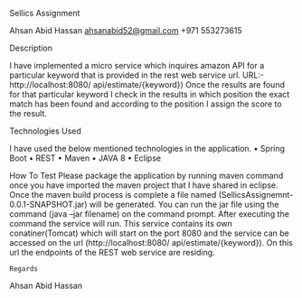 
 Sellics Assignment



Ahsan Abid Hassan
ahsanabid52@gmail.com
+971 553273615


Description 

I have implemented a micro service which inquires amazon API for a particular keyword that is provided in the rest web service url.
URL:-  http://localhost:8080/ api/estimate/{keyword})
Once the results are found for that particular keyword I check in the results in which position the exact match has been found and according to the position I assign the score to the result. 

Technologies Used

I have used the below mentioned technologies in the application.
•	Spring Boot
•	REST
•	Maven
•	JAVA 8
•	Eclipse

How To Test
Please package the application by running maven command once you have imported the maven project that I have shared in eclipse. Once the maven build process is complete a file named (SellicsAssignemnt-0.0.1-SNAPSHOT.jar) will be generated. You can run the jar file using the command (java –jar filename) on the command prompt. After executing the command the service will run.
This service contains its own conatiner(Tomcat) which will start on the port 8080 and the service can be accessed on the url (http://localhost:8080/ api/estimate/{keyword}). On this url the endpoints of the REST web service are residing.


    Regards
Ahsan Abid Hassan

